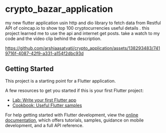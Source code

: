 # crypto_bazar_application

my new flutter application usin http and dio library to fetch data from Restful API of coincap.io to show top 100 cryptocurrencies useful details .
this project learned me to use the api and internet get posts. take a watch to my code and the video clip behind the description.


https://github.com/arshiaasatvati/crypto_application/assets/138293483/7419716f-4087-42f9-a331-a154f2dbc93d



## Getting Started

This project is a starting point for a Flutter application.

A few resources to get you started if this is your first Flutter project:

- [Lab: Write your first Flutter app](https://docs.flutter.dev/get-started/codelab)
- [Cookbook: Useful Flutter samples](https://docs.flutter.dev/cookbook)

For help getting started with Flutter development, view the
[online documentation](https://docs.flutter.dev/), which offers tutorials,
samples, guidance on mobile development, and a full API reference.
